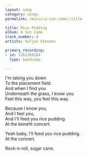 ```yaml
---
layout: song
category: songs
permalink: /music/a-sun-came/:title

title: Rice Pudding
album: A Sun Came
track_number: 9
artists: Sufjan Stevens

primary_recording:
- id: 1261398264
  type: bandcamp

---
```


I'm taking you down <br>
To the placement field. <br>
And when I find you <br>
Underneath the grass, I know you <br>
Feel this way, you feel this way.

Because I know you, <br>
And I feel you, <br>
And I'll feed you rice pudding <br>
At the benefit concert.

Yeah baby, I'll feed you rice pudding. <br>
At the concert.

Rock-n-roll, sugar cane.